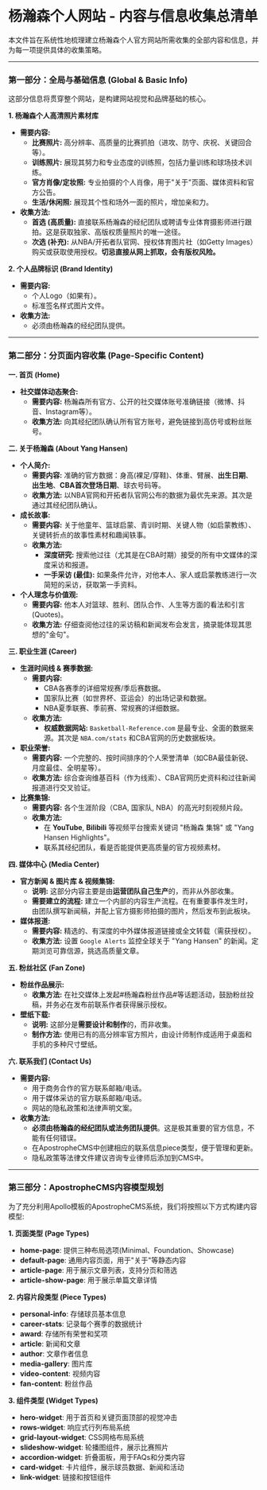 # 杨瀚森个人网站 - 内容与信息收集总清单

本文件旨在系统性地梳理建立杨瀚森个人官方网站所需收集的全部内容和信息，并为每一项提供具体的收集策略。

---

### **第一部分：全局与基础信息 (Global & Basic Info)**

这部分信息将贯穿整个网站，是构建网站视觉和品牌基础的核心。

**1. 杨瀚森个人高清照片素材库**
*   **需要内容:**
    *   **比赛照片:** 高分辨率、高质量的比赛抓拍（进攻、防守、庆祝、关键回合等）。
    *   **训练照片:** 展现其努力和专业态度的训练照，包括力量训练和球场技术训练。
    *   **官方肖像/定妆照:** 专业拍摄的个人肖像，用于"关于"页面、媒体资料和官方公告。
    *   **生活/休闲照:** 展现其个性和场外一面的照片，增加亲和力。
*   **收集方法:**
    *   **首选 (高质量):** 直接联系杨瀚森的经纪团队或聘请专业体育摄影师进行跟拍。这是获取独家、高版权质量照片的唯一途径。
    *   **次选 (补充):** 从NBA/开拓者队官网、授权体育图片社（如Getty Images）购买或获取使用授权。**切忌直接从网上抓取，会有版权风险。**

**2. 个人品牌标识 (Brand Identity)**
*   **需要内容:**
    *   个人Logo（如果有）。
    *   标准签名样式图片文件。
*   **收集方法:**
    *   必须由杨瀚森的经纪团队提供。

---

### **第二部分：分页面内容收集 (Page-Specific Content)**

**一. 首页 (Home)**
*   **社交媒体动态聚合:**
    *   **需要内容:** 杨瀚森所有官方、公开的社交媒体账号准确链接（微博、抖音、Instagram等）。
    *   **收集方法:** 向其经纪团队确认所有官方账号，避免链接到高仿号或粉丝账号。

**二. 关于杨瀚森 (About Yang Hansen)**
*   **个人简介:**
    *   **需要内容:** 准确的官方数据：身高(裸足/穿鞋)、体重、臂展、**出生日期**、**出生地**、**CBA首次登场日期**、球衣号码等。
    *   **收集方法:** 以NBA官网和开拓者队官网公布的数据为最优先来源。其次是通过其经纪团队确认。
*   **成长故事:**
    *   **需要内容:** 关于他童年、篮球启蒙、青训时期、关键人物（如启蒙教练）、关键转折点的故事性素材和趣闻轶事。
    *   **收集方法:**
        *   **深度研究:** 搜索他过往（尤其是在CBA时期）接受的所有中文媒体的深度采访和报道。
        *   **一手采访 (最佳):** 如果条件允许，对他本人、家人或启蒙教练进行一次简短的采访，获取第一手资料。
*   **个人理念与价值观:**
    *   **需要内容:** 他本人对篮球、胜利、团队合作、人生等方面的看法和引言 (Quotes)。
    *   **收集方法:** 仔细查阅他过往的采访稿和新闻发布会发言，摘录能体现其思想的"金句"。

**三. 职业生涯 (Career)**
*   **生涯时间线 & 赛季数据:**
    *   **需要内容:**
        *   CBA各赛季的详细常规赛/季后赛数据。
        *   国家队比赛（如世界杯、亚运会）的出场记录和数据。
        *   NBA夏季联赛、季前赛、常规赛的详细数据。
    *   **收集方法:**
        *   **权威数据网站:** `Basketball-Reference.com` 是最专业、全面的数据来源。其次是 `NBA.com/stats` 和CBA官网的历史数据板块。
*   **职业荣誉:**
    *   **需要内容:** 一个完整的、按时间排序的个人荣誉清单（如CBA最佳新锐、月度最佳、全明星等）。
    *   **收集方法:** 综合查询维基百科（作为线索）、CBA官网历史资料和过往新闻报道进行交叉验证。
*   **比赛集锦:**
    *   **需要内容:** 各个生涯阶段（CBA, 国家队, NBA）的高光时刻视频片段。
    *   **收集方法:**
        *   在 **YouTube**, **Bilibili** 等视频平台搜索关键词 "杨瀚森 集锦" 或 "Yang Hansen Highlights"。
        *   联系其经纪团队，看是否能提供更高质量的官方视频素材。

**四. 媒体中心 (Media Center)**
*   **官方新闻 & 图片库 & 视频集锦:**
    *   **说明:** 这部分内容主要是由**运营团队自己生产**的，而非从外部收集。
    *   **需要建立的流程:** 建立一个内部的内容生产流程。在有重要事件发生时，由团队撰写新闻稿，并配上官方摄影师拍摄的图片，然后发布到此板块。
*   **媒体报道:**
    *   **需要内容:** 精选的、有深度的中外媒体报道链接或全文转载（需获授权）。
    *   **收集方法:** 设置 `Google Alerts` 监控全球关于 "Yang Hansen" 的新闻。定期浏览可靠信源，挑选高质量文章。

**五. 粉丝社区 (Fan Zone)**
*   **粉丝作品展示:**
    *   **收集方法:** 在社交媒体上发起#杨瀚森粉丝作品#等话题活动，鼓励粉丝投稿，并务必在发布前联系作者获得展示授权。
*   **壁纸下载:**
    *   **说明:** 这部分是**需要设计和制作**的，而非收集。
    *   **制作方法:** 使用已有的高分辨率官方照片，由设计师制作成适用于桌面和手机的多种尺寸壁纸。

**六. 联系我们 (Contact Us)**
*   **需要内容:**
    *   用于商务合作的官方联系邮箱/电话。
    *   用于媒体采访的官方联系邮箱/电话。
    *   网站的隐私政策和法律声明文案。
*   **收集方法:**
    *   **必须由杨瀚森的经纪团队或法务团队提供**。这是极其重要的官方信息，不能有任何错误。
    *   在ApostropheCMS中创建相应的联系信息piece类型，便于管理和更新。
    *   隐私政策等法律文件建议咨询专业律师后添加到CMS中。

---

### **第三部分：ApostropheCMS内容模型规划**

为了充分利用Apollo模板的ApostropheCMS系统，我们将按照以下方式构建内容模型:

**1. 页面类型 (Page Types)**
*   **home-page**: 提供三种布局选项(Minimal、Foundation、Showcase)
*   **default-page**: 通用内容页面，用于"关于"等静态内容
*   **article-page**: 用于展示文章列表，支持分页和筛选
*   **article-show-page**: 用于展示单篇文章详情

**2. 内容片段类型 (Piece Types)**
*   **personal-info**: 存储球员基本信息
*   **career-stats**: 记录每个赛季的数据统计
*   **award**: 存储所有荣誉和奖项
*   **article**: 新闻和文章
*   **author**: 文章作者信息
*   **media-gallery**: 图片库
*   **video-content**: 视频内容
*   **fan-content**: 粉丝作品

**3. 组件类型 (Widget Types)**
*   **hero-widget**: 用于首页和关键页面顶部的视觉冲击
*   **rows-widget**: 响应式行列布局系统
*   **grid-layout-widget**: CSS网格布局系统
*   **slideshow-widget**: 轮播图组件，展示比赛照片
*   **accordion-widget**: 折叠面板，用于FAQs和分类内容
*   **card-widget**: 卡片组件，展示球员数据、新闻和活动
*   **link-widget**: 链接和按钮组件 